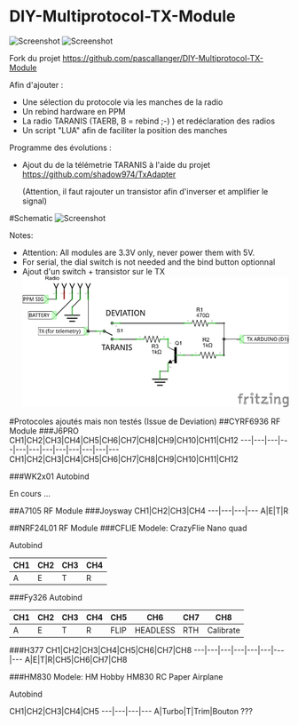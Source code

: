 # DIY-Multiprotocol-TX-Module

![Screenshot](http://static.rcgroups.net/forums/attachments/4/0/8/5/8/3/t7952733-114-thumb-P4100002.JPG?d=1433910155) ![Screenshot](http://static.rcgroups.net/forums/attachments/4/0/8/5/8/3/t7952734-189-thumb-P4100003.JPG?d=1433910159)

Fork du projet https://github.com/pascallanger/DIY-Multiprotocol-TX-Module

Afin d'ajouter :
- Une sélection du protocole via les manches de la radio
- Un rebind hardware en PPM
- La radio TARANIS (TAERB, B = rebind ;-) ) et redéclaration des radios
- Un script "LUA" afin de faciliter la position des manches



Programme des évolutions :
- Ajout du de la télémetrie TARANIS à l'aide du projet https://github.com/shadow974/TxAdapter

	(Attention, il faut rajouter un transistor afin d'inverser et amplifier le signal)


#Schematic
![Screenshot](http://static.rcgroups.net/forums/attachments/4/0/8/5/8/3/a8443844-119-multiprotocol_diagram_rotary_serial_2.jpg)

Notes:
- Attention: All modules are 3.3V only, never power them with 5V.
- For serial, the dial switch is not needed and the bind button optionnal
- Ajout d'un switch + transistor sur le TX
![Alt text](telemetryFRSKY.jpg)


#Protocoles ajoutés mais non testés (Issue de Deviation)
##CYRF6936 RF Module
###J6PRO
CH1|CH2|CH3|CH4|CH5|CH6|CH7|CH8|CH9|CH10|CH11|CH12
---|---|---|---|---|---|---|---|---|---|---|---
CH1|CH2|CH3|CH4|CH5|CH6|CH7|CH8|CH9|CH10|CH11|CH12

###WK2x01
Autobind

En cours ...

##A7105 RF Module
###Joysway
CH1|CH2|CH3|CH4
---|---|---|---
A|E|T|R

##NRF24L01 RF Module
###CFLIE
Modele: CrazyFlie Nano quad

Autobind

CH1|CH2|CH3|CH4
---|---|---|---
A|E|T|R

###Fy326
Autobind

CH1|CH2|CH3|CH4|CH5|CH6|CH7|CH8
---|---|---|---|---|---|---|---
A|E|T|R|FLIP|HEADLESS|RTH|Calibrate

###H377
CH1|CH2|CH3|CH4|CH5|CH6|CH7|CH8
---|---|---|---|---|---|---|---
A|E|T|R|CH5|CH6|CH7|CH8

###HM830
Modele: HM Hobby HM830 RC Paper Airplane

Autobind

CH1|CH2|CH3|CH4|CH5
---|---|---|---
A|Turbo|T|Trim|Bouton ???

